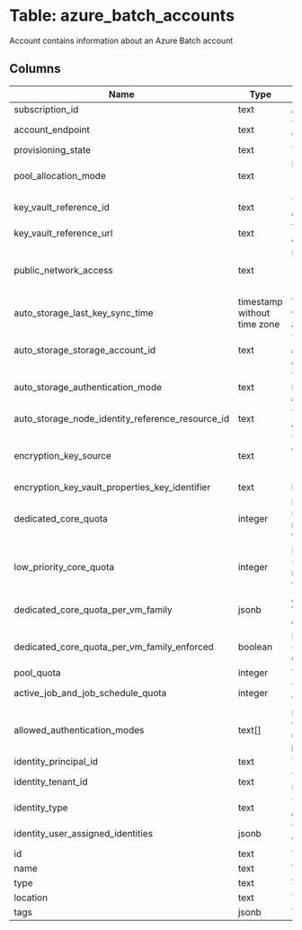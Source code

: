 
# Table: azure_batch_accounts
Account contains information about an Azure Batch account
## Columns
| Name        | Type           | Description  |
| ------------- | ------------- | -----  |
|subscription_id|text|Azure subscription id|
|account_endpoint|text|The account endpoint used to interact with the Batch service|
|provisioning_state|text|The provisioned state of the resource|
|pool_allocation_mode|text|Possible values include: 'PoolAllocationModeBatchService', 'PoolAllocationModeUserSubscription'|
|key_vault_reference_id|text|The resource ID of the Azure key vault associated with the Batch account|
|key_vault_reference_url|text|The URL of the Azure key vault associated with the Batch account|
|public_network_access|text|If not specified, the default value is 'enabled'. Possible values include: 'PublicNetworkAccessTypeEnabled', 'PublicNetworkAccessTypeDisabled'|
|auto_storage_last_key_sync_time|timestamp without time zone|The UTC time at which storage keys were last synchronized with the Batch account.|
|auto_storage_storage_account_id|text|The resource ID of the storage account to be used for auto-storage account|
|auto_storage_authentication_mode|text|The authentication mode which the Batch service will use to manage the auto-storage account|
|auto_storage_node_identity_reference_resource_id|text|The ARM resource id of the user assigned identity|
|encryption_key_source|text|Type of the key source. Possible values include: 'KeySourceMicrosoftBatch', 'KeySourceMicrosoftKeyVault'|
|encryption_key_vault_properties_key_identifier|text|Full path to the versioned secret|
|dedicated_core_quota|integer|For accounts with PoolAllocationMode set to UserSubscription, quota is managed on the subscription so this value is not returned|
|low_priority_core_quota|integer|For accounts with PoolAllocationMode set to UserSubscription, quota is managed on the subscription so this value is not returned|
|dedicated_core_quota_per_vm_family|jsonb|A list of the dedicated core quota per Virtual Machine family for the Batch account|
|dedicated_core_quota_per_vm_family_enforced|boolean|Batch is transitioning its core quota system for dedicated cores to be enforced per Virtual Machine family|
|pool_quota|integer|The pool quota for the Batch account.|
|active_job_and_job_schedule_quota|integer|The active job and job schedule quota for the Batch account.|
|allowed_authentication_modes|text[]|List of allowed authentication modes for the Batch account that can be used to authenticate with the data plane|
|identity_principal_id|text|The principal id of the Batch account|
|identity_tenant_id|text|The tenant id associated with the Batch account|
|identity_type|text|The type of identity used for the Batch account|
|identity_user_assigned_identities|jsonb|The list of user identities associated with the Batch account|
|id|text|The ID of the resource|
|name|text|The name of the resource|
|type|text|The type of the resource|
|location|text|The location of the resource|
|tags|jsonb|The tags of the resource|
